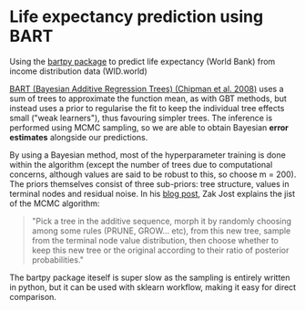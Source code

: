 # Life expectancy prediction using BART
Using the <a href="https://github.com/JingyuHe/XBART/tree/master/python">bartpy package</a> to predict life expectancy (World Bank) from income distribution data (WID.world)

<a href = "https://arxiv.org/abs/0806.3286"> BART (Bayesian Additive Regression Trees) (Chipman et al. 2008)</a> uses a sum of trees to approximate the function mean, as with GBT methods, but instead uses a prior to regularise the fit to keep the individual tree effects small ("weak learners"), thus favouring simpler trees. The inference is performed using MCMC sampling, so we are able to obtain Bayesian <b>error estimates</b> alongside our predictions.

By using a Bayesian method, most of the hyperparameter training is done within the algorithm (except the number of trees due to computational concerns, although values are said to be robust to this, so choose m = 200). The priors themselves consist of three sub-priors: tree structure, values in terminal nodes and residual noise. In his <a href = "https://towardsdatascience.com/bayesian-additive-regression-trees-paper-summary-9da19708fa71">blog post</a>, Zak Jost explains the jist of the MCMC algorithm:

<blockquote>"Pick a tree in the additive sequence, morph it by randomly choosing among some rules (PRUNE, GROW… etc), from this new tree, sample from the terminal node value distribution, then choose whether to keep this new tree or the original according to their ratio of posterior probabilities."</blockquote>

The bartpy package iteself is super slow as the sampling is entirely written in python, but it can be used with sklearn workflow, making it easy for direct comparison.
